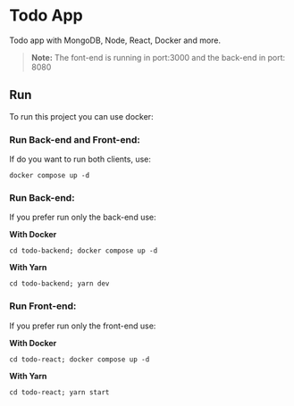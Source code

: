 # Todo App
Todo app with MongoDB, Node, React, Docker and more.

>**Note:** The font-end is running in port:3000 and the back-end in port: 8080

## Run
To run this project you can use docker:

### Run Back-end and Front-end:

If do you want to run both clients, use:

```shell
docker compose up -d
```

### Run Back-end:

If you prefer run only the back-end use:

**With Docker**

```shell
cd todo-backend; docker compose up -d
```

**With Yarn**

```shell
cd todo-backend; yarn dev
```

### Run Front-end:

If you prefer run only the front-end use:

**With Docker**

```shell
cd todo-react; docker compose up -d
```

**With Yarn**

```shell
cd todo-react; yarn start
```
